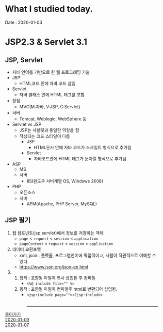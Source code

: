 # What I studied today.
Date : 2020-01-03

# JSP2.3 & Servlet 3.1
## JSP, Servlet
- 자바 언어를 기반으로 한 웹 프로그래밍 기술
- JSP 
    - HTML코드 안에 자바 코드 삽입
- Servlet
    - 자바 클래스 안에 HTML 태그를 포함
- 장점
    - MVC(M:자바, V:JSP, C:Servlet)
- 서버
    - Tomcat, Weblogic, WebSphere 등
- Servlet vs JSP
    - JSP는 서블릿과 동일한 역할을 함
    - 작성되는 코드 스타일이 다름
        - JSP 
            - HTML문서 안에 자바 코드가 스크립트 형식으로 추가됨
        - Servlet
            - 자바코드안에 HTML 태그가 문자열 형식으로 추가됨
- ASP
    - MS
    - 서버 
        - IIS(윈도우 서버계열 OS, Windows 2008)
- PHP
    - 오픈소스
    - 서버
        - APM(Apache, PHP Server, MySQL)
## JSP 필기
1. 웹 컴포넌트(jsp,servlet)에서 정보를 저장하는 객체
	- `page` < `request` < `session` < `application`
	- `pageContext` < `request` < `session` < `application`
2. 데이터 교환포맷
	- xml, json : 플랫폼, 프로그램언어에 독립적이고, 사람이 직관적으로 이해할 수 있다.
	- https://www.json.org/json-en.html
3. 
    1. 정적 : 포함될 파일이 복사 삽입된 후 컴파일
   		- `<%@ include file="" %>`
	2. 동적 : 포함될 파일이 컴파일후 html로 변환되어 삽입됨. 
		- `<jsp:include page=""><?jsp:include>`
<br><br><hr>

[돌아가기](../README.md)  
[2020-01-03](whatIStudied_200103.md)  
[2020-01-07](whatIStudied_200107.md)  


